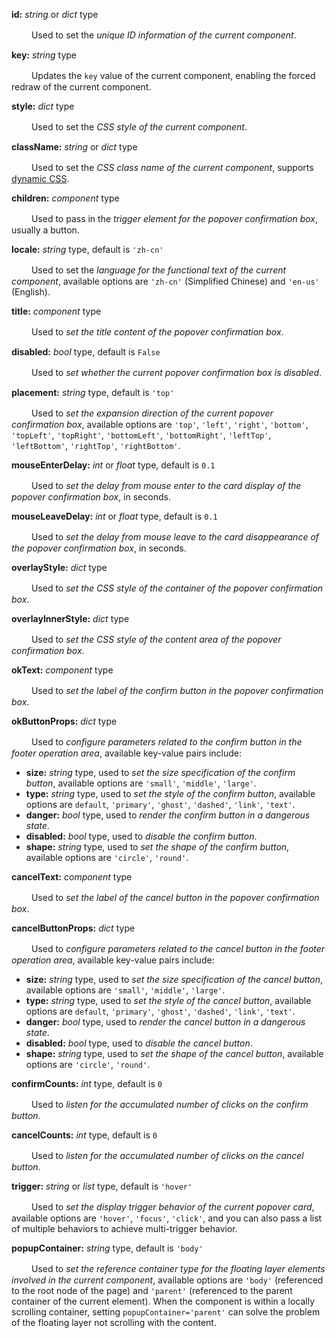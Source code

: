 **id:** *string* or *dict* type

　　 Used to set the *unique ID information of the current component*.

**key:** *string* type

　　 Updates the `key` value of the current component, enabling the forced redraw of the current component.

**style:** *dict* type

　　 Used to set the *CSS style of the current component*.

**className:** *string* or *dict* type

　　 Used to set the *CSS class name of the current component*, supports [dynamic CSS](/advanced-classname).

**children:** *component* type

　　 Used to pass in the *trigger element for the popover confirmation box*, usually a button.

**locale:** *string* type, default is `'zh-cn'`

　　 Used to set the *language for the functional text of the current component*, available options are `'zh-cn'` (Simplified Chinese) and `'en-us'` (English).

**title:** *component* type

　　 Used to *set the title content of the popover confirmation box*.

**disabled:** *bool* type, default is `False`

　　 Used to *set whether the current popover confirmation box is disabled*.

**placement:** *string* type, default is `'top'`

　　 Used to *set the expansion direction of the current popover confirmation box*, available options are `'top'`, `'left'`, `'right'`, `'bottom'`, `'topLeft'`, `'topRight'`, `'bottomLeft'`, `'bottomRight'`, `'leftTop'`, `'leftBottom'`, `'rightTop'`, `'rightBottom'`.

**mouseEnterDelay:** *int* or *float* type, default is `0.1`

　　 Used to *set the delay from mouse enter to the card display of the popover confirmation box*, in seconds.

**mouseLeaveDelay:** *int* or *float* type, default is `0.1`

　　 Used to *set the delay from mouse leave to the card disappearance of the popover confirmation box*, in seconds.

**overlayStyle:** *dict* type

　　 Used to *set the CSS style of the container of the popover confirmation box*.

**overlayInnerStyle:** *dict* type

　　 Used to *set the CSS style of the content area of the popover confirmation box*.

**okText:** *component* type

　　 Used to *set the label of the confirm button in the popover confirmation box*.

**okButtonProps:** *dict* type

　　 Used to *configure parameters related to the confirm button in the footer operation area*, available key-value pairs include:

- **size:** *string* type, used to *set the size specification of the confirm button*, available options are `'small'`, `'middle'`, `'large'`.
- **type:** *string* type, used to *set the style of the confirm button*, available options are `default`, `'primary'`, `'ghost'`, `'dashed'`, `'link'`, `'text'`.
- **danger:** *bool* type, used to *render the confirm button in a dangerous state*.
- **disabled:** *bool* type, used to *disable the confirm button*.
- **shape:** *string* type, used to *set the shape of the confirm button*, available options are `'circle'`, `'round'`.

**cancelText:** *component* type

　　 Used to *set the label of the cancel button in the popover confirmation box*.

**cancelButtonProps:** *dict* type

　　 Used to *configure parameters related to the cancel button in the footer operation area*, available key-value pairs include:

- **size:** *string* type, used to *set the size specification of the cancel button*, available options are `'small'`, `'middle'`, `'large'`.
- **type:** *string* type, used to *set the style of the cancel button*, available options are `default`, `'primary'`, `'ghost'`, `'dashed'`, `'link'`, `'text'`.
- **danger:** *bool* type, used to *render the cancel button in a dangerous state*.
- **disabled:** *bool* type, used to *disable the cancel button*.
- **shape:** *string* type, used to *set the shape of the cancel button*, available options are `'circle'`, `'round'`.

**confirmCounts:** *int* type, default is `0`

　　 Used to *listen for the accumulated number of clicks on the confirm button*.

**cancelCounts:** *int* type, default is `0`

　　 Used to *listen for the accumulated number of clicks on the cancel button*.

**trigger:** *string* or *list* type, default is `'hover'`

　　 Used to *set the display trigger behavior of the current popover card*, available options are `'hover'`, `'focus'`, `'click'`, and you can also pass a list of multiple behaviors to achieve multi-trigger behavior.

**popupContainer:** *string* type, default is `'body'`

　　 Used to *set the reference container type for the floating layer elements involved in the current component*, available options are `'body'` (referenced to the root node of the page) and `'parent'` (referenced to the parent container of the current element). When the component is within a locally scrolling container, setting `popupContainer='parent'` can solve the problem of the floating layer not scrolling with the content.